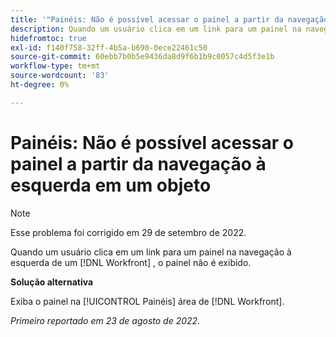 ```yaml
---
title: '"Painéis: Não é possível acessar o painel a partir da navegação à esquerda em um objeto'''
description: Quando um usuário clica em um link para um painel na navegação à esquerda de um [!DNL Workfront] , o painel não é exibido.
hidefromtoc: true
exl-id: f140f758-32ff-4b5a-b690-0ece22461c50
source-git-commit: 60ebb7b0b5e9436da8d9f6b1b9c0057c4d5f3e1b
workflow-type: tm+mt
source-wordcount: '83'
ht-degree: 0%

---
```


# Painéis: Não é possível acessar o painel a partir da navegação à esquerda em um objeto

>[!NOTE]
>
>Esse problema foi corrigido em 29 de setembro de 2022.

Quando um usuário clica em um link para um painel na navegação à esquerda de um [!DNL Workfront] , o painel não é exibido.

**Solução alternativa**

Exiba o painel na [!UICONTROL Painéis] área de [!DNL Workfront].

_Primeiro reportado em 23 de agosto de 2022._
